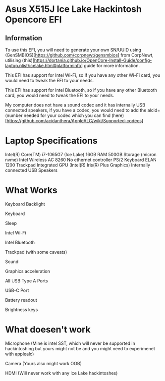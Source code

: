 # Asus X515J Ice Lake Hackintosh Opencore EFI

## Information

To use this EFI, you will need to generate your own SN/UUID using (GenSMBIOS)[https://github.com/corpnewt/gensmbios] from CorpNewt, utilising (this)[https://dortania.github.io/OpenCore-Install-Guide/config-laptop.plist/icelake.html#platforminfo] guide for more information.

This EFI has support for Intel Wi-Fi, so if you have any other Wi-Fi card, you would need to tweak the EFI to your needs.

This EFI has support for Intel Bluetooth, so if you have any other Bluetooth card, you would need to tweak the EFI to your needs.

My computer does not have a sound codec and it has internally USB connected speakers, if you have a codec, you would need to add the alcid=(number needed for your codec which you can find (here)[https://github.com/acidanthera/AppleALC/wiki/Supported-codecs]

# Laptop Specifications

Intel(R) Core(TM) i7-1065G7 (Ice Lake)
16GB RAM
500GB Storage (micron nvme)
Intel Wireless AC 8260
No ethernet controller
PS/2 Keyboard
ELAN 1200 Trackpad
Integrated GPU (Intel(R) Iris(R) Plus Graphics)
Internally connected USB Speakers


# What Works

Keyboard Backlight

Keyboard

Sleep

Intel Wi-Fi

Intel Bluetooth

Trackpad (with some caveats)

Sound

Graphics acceleration

All USB Type A Ports

USB-C Port

Battery readout

Brightness keys

# What doesen't work

Microphone (Mine is intel SST, which will never be supported in hackintoshing but yours might not be and you might need to experimenet with applealc)

Camera (Yours also might work OOB)

HDMI (Will never work with any Ice Lake hackintoshes)



